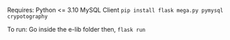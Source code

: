 Requires:
  Python <= 3.10
  MySQL Client
  `pip install flask mega.py pymysql crypotography`

To run:
  Go inside the e-lib folder then,
  `flask run`
